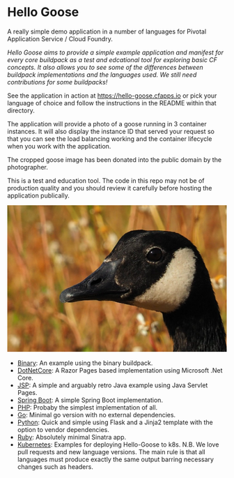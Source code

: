# Hello Goose

A really simple demo application in a number of languages for Pivotal Application Service / Cloud Foundry.

*Hello Goose aims to provide a simple example application and manifest for every core buildpack as a test and edcational tool for exploring basic CF concepts. It also allows you to see some of the differences between buildpack implementations and the languages used. We still need contributions for some buildpacks!*

See the application in action at https://hello-goose.cfapps.io or pick your language of choice and follow the instructions in the README within that directory.

The application will provide a photo of a goose running in 3 container instances. It will also display the instance ID that served your request so that you can see the load balancing working and the container lifecycle when you work with the application.

The cropped goose image has been donated into the public domain by the photographer.

This is a test and education tool. The code in this repo may not be of production quality and you should review it carefully before hosting the application publically.

![Alt](php/images/goose.jpg "Goose")

 * [Binary](binary/): An example using the binary buildpack.
 * [DotNetCore](dotnetcore/): A Razor Pages based implementation using Microsoft .Net Core.
 * [JSP](jsp/): A simple and arguably retro Java example using Java Servlet Pages.
 * [Spring Boot](spring-boot/): A simple Spring Boot implementation.
 * [PHP](php/): Probaby the simplest implementation of all.
 * [Go](go/): Minimal go version with no external dependencies.
 * [Python](python/): Quick and simple using Flask and a Jinja2 template with the option to vendor dependencies.
 * [Ruby](ruby/): Absolutely minimal Sinatra app.
 * [Kubernetes](kubernetes/): Examples for deploying Hello-Goose to k8s.
N.B. We love pull requests and new language versions. The main rule is that all languages must produce exactly the same output barring necessary changes such as headers.
